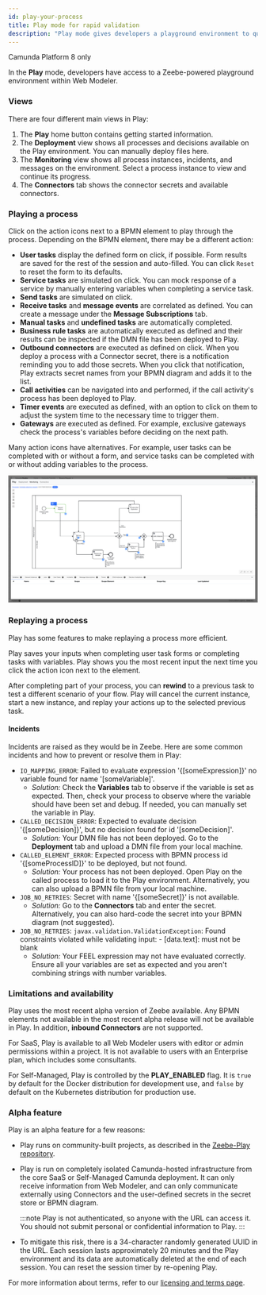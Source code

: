 ```yaml
---
id: play-your-process
title: Play mode for rapid validation
description: "Play mode gives developers a playground environment to quickly iterate and manually test their processes."
---
```


<span class="badge badge--cloud">Camunda Platform 8 only</span>

In the **Play** mode, developers have access to a Zeebe-powered playground environment within Web Modeler.

### Views

There are four different main views in Play:

1. The **Play** home button contains getting started information.
2. The **Deployment** view shows all processes and decisions available on the Play environment. You can manually deploy files here.
3. The **Monitoring** view shows all process instances, incidents, and messages on the environment. Select a process instance to view and continue its progress.
4. The **Connectors** tab shows the connector secrets and available connectors.

### Playing a process

Click on the action icons next to a BPMN element to play through the process. Depending on the BPMN element, there may be a different action:

- **User tasks** display the defined form on click, if possible. Form results are saved for the rest of the session and auto-filled. You can click `Reset` to reset the form to its defaults.
- **Service tasks** are simulated on click. You can mock response of a service by manually entering variables when completing a service task.
- **Send tasks** are simulated on click.
- **Receive tasks** and **message events** are correlated as defined. You can create a message under the **Message Subscriptions** tab.
- **Manual tasks** and **undefined tasks** are automatically completed.
- **Business rule tasks** are automatically executed as defined and their results can be inspected if the DMN file has been deployed to Play.
- **Outbound connectors** are executed as defined on click. When you deploy a process with a Connector secret, there is a notification reminding you to add those secrets. When you click that notification, Play extracts secret names from your BPMN diagram and adds it to the list.
- **Call activities** can be navigated into and performed, if the call activity's process has been deployed to Play.
- **Timer events** are executed as defined, with an option to click on them to adjust the system time to the necessary time to trigger them.
- **Gateways** are executed as defined. For example, exclusive gateways check the process's variables before deciding on the next path.

Many action icons have alternatives. For example, user tasks can be completed with or without a form, and service tasks can be completed with or without adding variables to the process.

![play mode](img/play-mode.png)

### Replaying a process

Play has some features to make replaying a process more efficient.

Play saves your inputs when completing user task forms or completing tasks with variables. Play shows you the most recent input the next time you click the action icon next to the element.

After completing part of your process, you can **rewind** to a previous task to test a different scenario of your flow. Play will cancel the current instance, start a new instance, and replay your actions up to the selected previous task.

#### Incidents

Incidents are raised as they would be in Zeebe. Here are some common incidents and how to prevent or resolve them in Play:

- `IO_MAPPING_ERROR`: Failed to evaluate expression '{[someExpression]}' no variable found for name '[someVariable]'.
  - _Solution:_ Check the **Variables** tab to observe if the variable is set as expected. Then, check your process to observe where the variable should have been set and debug. If needed, you can manually set the variable in Play.
- `CALLED_DECISION_ERROR`: Expected to evaluate decision '{[someDecision]}', but no decision found for id '[someDecision]'.
  - _Solution:_ Your DMN file has not been deployed. Go to the **Deployment** tab and upload a DMN file from your local machine.
- `CALLED_ELEMENT_ERROR`: Expected process with BPMN process id '{[someProcessID]}' to be deployed, but not found.
  - _Solution:_ Your process has not been deployed. Open Play on the called process to load it to the Play environment. Alternatively, you can also upload a BPMN file from your local machine.
- `JOB_NO_RETRIES`: Secret with name '{[someSecret]}' is not available.
  - _Solution:_ Go to the **Connectors** tab and enter the secret. Alternatively, you can also hard-code the secret into your BPMN diagram (not suggested).
- `JOB_NO_RETRIES`: `javax.validation.ValidationException`: Found constraints violated while validating input: - [data.text]: must not be blank
  - _Solution:_ Your FEEL expression may not have evaluated correctly. Ensure all your variables are set as expected and you aren't combining strings with number variables.

### Limitations and availability

Play uses the most recent alpha version of Zeebe available. Any BPMN elements not available in the most recent alpha release will not be available in Play.
In addition, **inbound Connectors** are not supported.

For SaaS, Play is available to all Web Modeler users with editor or admin permissions within a project. It is not available to users with an Enterprise plan, which includes some consultants.

For Self-Managed, Play is controlled by the **PLAY_ENABLED** flag. It is `true` by default for the Docker distribution for development use, and `false` by default on the Kubernetes distribution for production use.

### Alpha feature

Play is an alpha feature for a few reasons:

- Play runs on community-built projects, as described in the [Zeebe-Play repository](https://github.com/camunda-community-hub/zeebe-play).
- Play is run on completely isolated Camunda-hosted infrastructure from the core SaaS or Self-Managed Camunda deployment. It can only receive information from Web Modeler, and can only communicate externally using Connectors and the user-defined secrets in the secret store or BPMN diagram.

  :::note
  Play is not authenticated, so anyone with the URL can access it. You should not submit personal or confidential information to Play.
  :::

- To mitigate this risk, there is a 34-character randomly generated UUID in the URL. Each session lasts approximately 20 minutes and the Play environment and its data are automatically deleted at the end of each session. You can reset the session timer by re-opening Play.

For more information about terms, refer to our [licensing and terms page](https://legal.camunda.com/licensing-and-other-legal-terms#c8-saas-trial-edition-and-free-tier-edition-terms).
